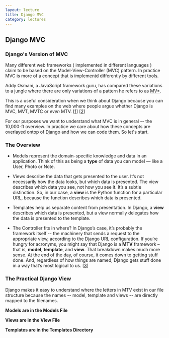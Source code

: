 ```yaml
---
layout: lecture
title: Django MVC
category: lectures
---
```

 
## Django MVC

### Django's Version of MVC

Many different web frameworks ( implemented in different languages ) claim
to be based on the Model-View-Controller (MVC) pattern. In practice 
MVC is more of a concept that is implementd differently by different tools.

Addy Osmani, a JavaScript framework guru, has compared these variations to
a jungle where there are only variations of a pattern he refers to as
[MV*](http://coding.smashingmagazine.com/2012/07/27/journey-through-the-javascript-mvc-jungle/).

This is a useful consideration when we think about Django because you can find many
examples on the web where people argue whether Django is MVC, MVT, MVTC or *even* MTV.
[[1](http://django-irc-logs.com/2012/mar/19/#441495)] [[2](https://docs.djangoproject.com/en/dev/faq/general/#django-appears-to-be-a-mvc-framework-but-you-call-the-controller-the-view-and-the-view-the-template-how-come-you-don-t-use-the-standard-names)]

For our purposes we want to understand what MVC is in general -- the 10,000-ft overview. 
In practice we care about how these concepts are overlayed ontop of Django 
and how we can code them. So let's start.

### The Overview

<!-- 
 # this needs to be paraphrased because it is a direct quote OR we just block quote it 
 https://docs.djangoproject.com/en/dev/faq/general/#django-appears-to-be-a-mvc-framework-but-you-call-the-controller-the-view-and-the-view-the-template-how-come-you-don-t-use-the-standard-names
-->
* Models represent the domain-specific knowledge and data in an application. 
Think of this as being a **type** of data you can model — like a User, Photo or Note. 

* Views describe the data that gets presented to the user. It’s not necessarily how 
the data looks, but which data is presented. The view describes which data you see, 
not how you see it. It’s a subtle distinction.  So, in our case, a **view** is the 
Python function for a particular URL, because the function describes which data is 
presented.  

* Templates help us separate content from presentation. 
In Django, a **view** describes which data is presented, but a view normally delegates 
how the data is presented to the template.  

* The Controller fits in where? In Django’s case, it’s probably the framework itself -- 
the machinery that sends a request to the appropriate view, according to the 
Django URL configuration. If you’re hungry for acronyms, you might say that Django 
is a **MTV** framework – that is, **model**, **template**, and **view**. That 
breakdown makes much more sense. At the end of the day, of course, it comes 
down to getting stuff done. And, regardless of how things are named, 
Django gets stuff done in a way that’s most logical to us. [[3](https://docs.djangoproject.com/en/dev/faq/general/#django-appears-to-be-a-mvc-framework-but-you-call-the-controller-the-view-and-the-view-the-template-how-come-you-don-t-use-the-standard-names)]

### The Practical Django View

Django makes it easy to understand where the letters in MTV exist in our file structure
because the names -- model, template and views -- are directly mapped to the filenames. 

__Models are in the Models File__

__Views are in the View File__

__Templates are in the Templates Directory__


